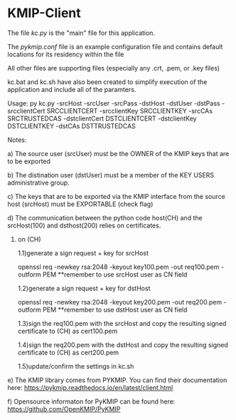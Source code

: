 # KMIP-Client
 
The file *kc.py* is the "main" file for this application.  

The *pykmip.conf* file is an example configuration file and contains default locations for its residency within the file

All other files are supporting files (especially any .crt, .pem, or .key files)

kc.bat and kc.sh have also been created to simplify execution of the application and include all of the paramters.

   Usage: py kc.py -srcHost <hostname or IP> -srcUser <username> -srcPass <password>
                   -dstHost <hostname or IP> -dstUser <username> -dstPass <password>
                   -srcclientCert SRCCLIENTCERT -srcclientKey SRCCLIENTKEY -srcCAs SRCTRUSTEDCAS
                   -dstclientCert DSTCLIENTCERT -dstclientKey DSTCLIENTKEY -dstCAs DSTTRUSTEDCAS

                  
                  
Notes:  

a) The source user (srcUser) must be the OWNER of the KMIP keys that are to be exported

b) The distination user (dstUser) must be a member of the KEY USERS administrative group.

c) The keys that are to be exported via the KMIP interface from the source host (srcHost) must be EXPORTABLE (check flag)

d) The communication between the python code host(CH) and the srcHost(100) and dsthost(200) relies on certificates.
   1) on (CH)

      1.1)generate a sign request + key for srcHost 

      openssl req -newkey rsa:2048 -keyout key100.pem -out req100.pem -outform PEM
      **remember to use srcHost user as CN field

      1.2)generate a sign request + key for dstHost

      openssl req -newkey rsa:2048 -keyout key200.pem -out req200.pem -outform PEM
      **remember to use dstHost user as CN field

      1.3)sign the req100.pem with the srcHost and copy the resulting signed certificate to (CH) as cert100.pem

      1.4)sign the req200.pem with the dstHost and copy the resulting signed certificate to (CH) as cert200.pem 

      1.5)update/confirm the settings in kc.sh       


e) The KMIP library comes from PYKMIP.  You can find their documentation here: https://pykmip.readthedocs.io/en/latest/client.html

f) Opensource informaton for PyKMIP can be found here:  https://github.com/OpenKMIP/PyKMIP


